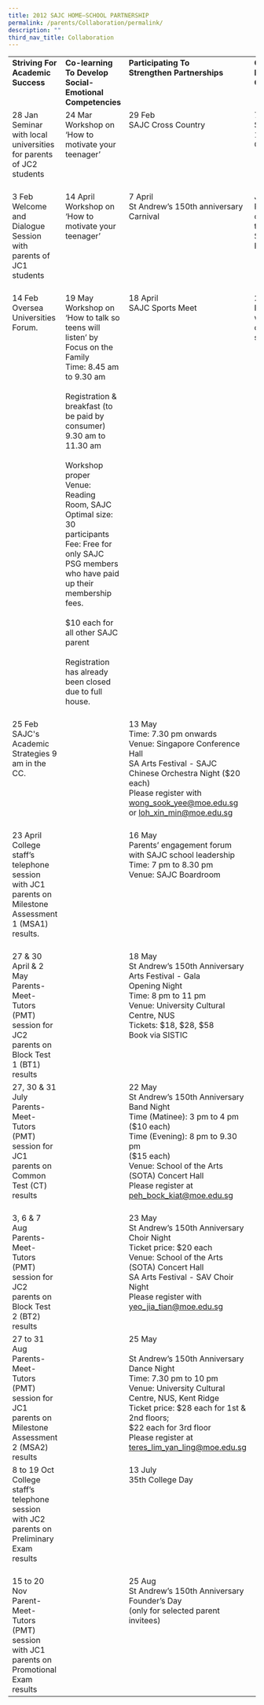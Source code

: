 ```yaml
---
title: 2012 SAJC HOME–SCHOOL PARTNERSHIP
permalink: /parents/Collaboration/permalink/
description: ""
third_nav_title: Collaboration
---
```

<table class="iveo_table ives_tab_simple3 ive_eobj_center">
<tbody>
<tr>
<td valign="top" width="243"><strong>Striving For Academic Success</strong></td>
<td valign="top" width="246"><strong>Co-learning To Develop Social-Emotional Competencies</strong></td>
<td valign="top" width="236">
<div><strong>Participating To</strong></div>
<div><strong>Strengthen Partnerships</strong></div>
</td>
<td valign="top" width="220"><strong>Contributing To Broaden Opportunities</strong></td>
</tr>
<tr>
<td valign="top" width="243">
<div>28 Jan</div>
<div>Seminar with local universities for parents of JC2 students</div>
<div>&nbsp;</div>
</td>
<td valign="top" width="246">
<div>24 Mar</div>
<div>Workshop on &lsquo;How to motivate your teenager&rsquo;</div>
</td>
<td valign="top" width="236">
<div>29 Feb</div>
<div>SAJC Cross Country</div>
</td>
<td valign="top" width="220">
<div>7 April</div>
<div>St Andrew&rsquo;s 150thanniversary Carnival</div>
</td>
</tr>
<tr>
<td valign="top" width="243">
<div>3 Feb</div>
<div>Welcome and Dialogue Session with parents of JC1 students</div>
<div>&nbsp;</div>
</td>
<td valign="top" width="246">
<div>14 April</div>
<div>Workshop on &lsquo;How to motivate your teenager&rsquo;</div>
</td>
<td valign="top" width="236">
<div>7 April</div>
<div>St Andrew&rsquo;s 150th anniversary Carnival</div>
</td>
<td valign="top" width="220">
<div>July - Sep</div>
<div>Parent&rsquo;s contribution to the SAJC Night Study Programme</div>
</td>
</tr>
<tr>
<td valign="top" width="243">
<div>14 Feb</div>
<div>Oversea Universities Forum.</div>
</td>
<td valign="top" width="246">
<div>19 May</div>
<div>Workshop on &lsquo;How to talk so teens will listen&rsquo; by Focus on the Family</div>
<div>Time: 8.45 am to 9.30 am</div>
<div>&nbsp;</div>
<div>Registration &amp; breakfast (to be paid by consumer)</div>
<div>9.30 am to 11.30 am</div>
<div>&nbsp;</div>
<div>Workshop proper</div>
<div>Venue: Reading Room, SAJC</div>
<div>Optimal size: 30 participants</div>
<div>Fee: Free for only SAJC PSG members who have paid up their membership fees.</div>
<div>&nbsp;</div>
<div>$10 each for all other SAJC parent</div>
<div>&nbsp;</div>
<div>Registration has already been closed due to full house.</div>
<div>&nbsp;</div>
</td>
<td valign="top" width="236">
<div>18 April</div>
<div>SAJC Sports Meet</div>
</td>
<td valign="top" width="220">
<div>26 Nov - 6 Dec</div>
<div>Parents&rsquo; hosting work shadowing opportunities for students.</div>
</td>
</tr>
<tr>
<td valign="top" width="243">
<div>25 Feb</div>
<div>SAJC's Academic Strategies 9 am in the CC.</div>
</td>
<td valign="top" width="246">&nbsp;</td>
<td valign="top" width="236">
<div>13 May</div>
<div>Time: 7.30 pm onwards</div>
<div>Venue: Singapore Conference Hall</div>
<div>SA Arts Festival - SAJC Chinese Orchestra Night ($20 each)</div>
<div>Please register with</div>
<div><a href="mailto:wong_sook_yee@moe.edu.sg" target="">wong_sook_yee@moe.edu.sg</a>&nbsp;</div>
<div>or&nbsp;<a href="mailto:loh_xin_min@moe.edu.sg" target="">loh_xin_min@moe.edu.sg</a></div>
<div>&nbsp;</div>
</td>
<td valign="top" width="220">&nbsp;</td>
</tr>
<tr>
<td valign="top" width="243">
<div>23 April</div>
<div>College staff&rsquo;s telephone session with JC1 parents on Milestone Assessment 1 (MSA1) results.</div>
<div>&nbsp;</div>
</td>
<td valign="top" width="246">&nbsp;</td>
<td valign="top" width="236">
<div>16 May</div>
<div>Parents&rsquo; engagement forum with SAJC school leadership</div>
<div>Time: 7 pm to 8.30 pm</div>
<div>Venue: SAJC Boardroom</div>
</td>
<td valign="top" width="220">&nbsp;</td>
</tr>
<tr>
<td valign="top" width="243">
<div>27 &amp; 30 April &amp; 2 May</div>
<div>Parents-Meet-Tutors (PMT) session for JC2 parents on Block Test 1 (BT1) results</div>
</td>
<td valign="top" width="246">&nbsp;</td>
<td valign="top" width="236">
<div>18 May</div>
<div>St Andrew&rsquo;s 150th Anniversary Arts Festival - Gala</div>
<div>Opening Night</div>
<div>Time: 8 pm to 11 pm</div>
<div>Venue: University Cultural Centre, NUS</div>
<div>Tickets: $18, $28, $58</div>
<div>Book via SISTIC</div>
<div>&nbsp;</div>
</td>
<td valign="top" width="220">&nbsp;</td>
</tr>
<tr>
<td valign="top" width="243">
<div>27, 30 &amp; 31 July</div>
<div>Parents-Meet-Tutors (PMT) session for JC1 parents on Common Test (CT) results</div>
</td>
<td valign="top" width="246">&nbsp;</td>
<td valign="top" width="236">
<div>22 May</div>
<div>St Andrew&rsquo;s 150th Anniversary Band Night</div>
<div>Time (Matinee): 3 pm to 4 pm</div>
<div>($10 each)</div>
<div>Time (Evening): 8 pm to 9.30 pm</div>
<div>($15 each)</div>
<div>Venue: School of the Arts (SOTA) Concert Hall</div>
<div>Please register at</div>
<div><a href="mailto:peh_bock_kiat@moe.edu.sg" target="">peh_bock_kiat@moe.edu.sg</a></div>
<div>&nbsp;</div>
</td>
<td valign="top" width="220">&nbsp;</td>
</tr>
<tr>
<td valign="top" width="243">
<div>3, 6 &amp; 7 Aug</div>
<div>Parents-Meet-Tutors (PMT) session for JC2 parents on Block Test 2 (BT2) results</div>
</td>
<td valign="top" width="246">&nbsp;</td>
<td valign="top" width="236">
<div>23 May</div>
<div>St Andrew&rsquo;s 150th Anniversary Choir Night</div>
<div>Ticket price: $20 each</div>
<div>Venue: School of the Arts (SOTA) Concert Hall</div>
<div>SA Arts Festival - SAV Choir Night</div>
<div>Please register with</div>
<div><a href="mailto:yeo_jia_tian@moe.edu.sg" target="">yeo_jia_tian@moe.edu.sg</a></div>
<div>&nbsp;</div>
</td>
<td valign="top" width="220">&nbsp;</td>
</tr>
<tr>
<td valign="top" width="243">
<div>27 to 31 Aug</div>
<div>Parents-Meet-Tutors (PMT) session for JC1 parents on Milestone Assessment 2 (MSA2) results</div>
</td>
<td valign="top" width="246">&nbsp;</td>
<td valign="top" width="236">
<div>25 May</div>
<div>&nbsp;</div>
<div>St Andrew&rsquo;s 150th Anniversary Dance Night</div>
<div>Time: 7.30 pm to 10 pm</div>
<div>Venue: University Cultural Centre, NUS, Kent Ridge</div>
<div>Ticket price: $28 each for 1st &amp; 2nd floors;</div>
<div>$22 each for 3rd floor</div>
<div>Please register at</div>
<div><a href="mailto:teres_lim_yan_ling@moe.edu.sg" target="">teres_lim_yan_ling@moe.edu.sg</a></div>
<div>&nbsp;</div>
</td>
<td valign="top" width="220">&nbsp;</td>
</tr>
<tr>
<td valign="top" width="243">
<div>8 to 19 Oct</div>
<div>College staff&rsquo;s telephone session with JC2 parents on Preliminary Exam results</div>
<div>&nbsp;</div>
</td>
<td valign="top" width="246">&nbsp;</td>
<td valign="top" width="236">
<div>13 July</div>
<div>35th College Day</div>
<div>&nbsp;</div>
</td>
<td valign="top" width="220">&nbsp;</td>
</tr>
<tr>
<td valign="top" width="243">
<div>15 to 20 Nov</div>
<div>Parent-Meet-Tutors (PMT) session with JC1 parents on Promotional Exam results</div>
</td>
<td valign="top" width="246">&nbsp;</td>
<td valign="top" width="236">
<div>25 Aug</div>
<div>St Andrew&rsquo;s 150th Anniversary Founder&rsquo;s Day</div>
<div>(only for selected parent invitees)</div>
</td>
</tr>
</tbody>
</table>